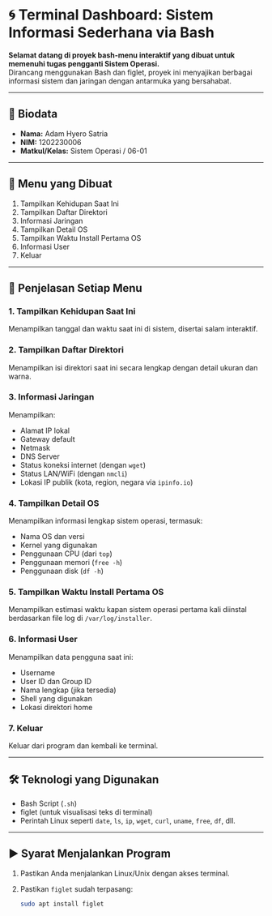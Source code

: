 # 🌀 Terminal Dashboard: Sistem Informasi Sederhana via Bash

**Selamat datang di proyek bash-menu interaktif yang dibuat untuk memenuhi tugas pengganti Sistem Operasi.**  
Dirancang menggunakan Bash dan figlet, proyek ini menyajikan berbagai informasi sistem dan jaringan dengan antarmuka yang bersahabat.

---

## 👤 Biodata

- **Nama:** Adam Hyero Satria  
- **NIM:** 1202230006  
- **Matkul/Kelas:** Sistem Operasi / 06-01  

---

## 🧾 Menu yang Dibuat

1. Tampilkan Kehidupan Saat Ini  
2. Tampilkan Daftar Direktori  
3. Informasi Jaringan  
4. Tampilkan Detail OS  
5. Tampilkan Waktu Install Pertama OS  
6. Informasi User  
7. Keluar  

---

## 📖 Penjelasan Setiap Menu

### 1. Tampilkan Kehidupan Saat Ini
Menampilkan tanggal dan waktu saat ini di sistem, disertai salam interaktif.

### 2. Tampilkan Daftar Direktori
Menampilkan isi direktori saat ini secara lengkap dengan detail ukuran dan warna.

### 3. Informasi Jaringan
Menampilkan:
- Alamat IP lokal
- Gateway default
- Netmask
- DNS Server
- Status koneksi internet (dengan `wget`)
- Status LAN/WiFi (dengan `nmcli`)
- Lokasi IP publik (kota, region, negara via `ipinfo.io`)

### 4. Tampilkan Detail OS
Menampilkan informasi lengkap sistem operasi, termasuk:
- Nama OS dan versi
- Kernel yang digunakan
- Penggunaan CPU (dari `top`)
- Penggunaan memori (`free -h`)
- Penggunaan disk (`df -h`)

### 5. Tampilkan Waktu Install Pertama OS
Menampilkan estimasi waktu kapan sistem operasi pertama kali diinstal berdasarkan file log di `/var/log/installer`.

### 6. Informasi User
Menampilkan data pengguna saat ini:
- Username
- User ID dan Group ID
- Nama lengkap (jika tersedia)
- Shell yang digunakan
- Lokasi direktori home

### 7. Keluar
Keluar dari program dan kembali ke terminal.

---

## 🛠️ Teknologi yang Digunakan

- Bash Script (`.sh`)
- figlet (untuk visualisasi teks di terminal)
- Perintah Linux seperti `date`, `ls`, `ip`, `wget`, `curl`, `uname`, `free`, `df`, dll.

---

## ▶️ Syarat Menjalankan Program

1. Pastikan Anda menjalankan Linux/Unix dengan akses terminal.
2. Pastikan `figlet` sudah terpasang:

   ```bash
   sudo apt install figlet
